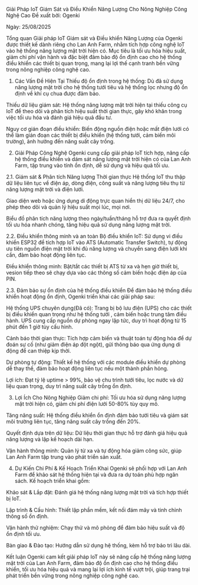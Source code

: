 Giải Pháp IoT Giám Sát và Điều Khiển Năng Lượng Cho Nông Nghiệp Công Nghệ Cao
Đề xuất bởi: Ogenki

Ngày: 25/08/2025

Tổng quan
Giải pháp IoT Giám sát và Điều khiển Năng Lượng của Ogenki được thiết kế dành riêng cho Lan Anh Farm, nhằm tích hợp công nghệ IoT vào hệ thống năng lượng mặt trời hiện có. Mục tiêu là tối ưu hóa hiệu suất, giảm chi phí vận hành và đặc biệt đảm bảo độ ổn định cao cho hệ thống điều khiển các thiết bị quan trọng, mang lại lợi thế cạnh tranh bền vững trong nông nghiệp công nghệ cao.

1. Các Vấn Đề Hiện Tại
Thiếu độ ổn định trong hệ thống: Dù đã sử dụng năng lượng mặt trời cho hệ thống tưới tiêu và hệ thống lọc nhưng độ ổn định về khí cụ chua được đảm bảo.

Thiếu dữ liệu giám sát: Hệ thống năng lượng mặt trời hiện tại thiếu công cụ IoT để theo dõi và phân tích hiệu suất thời gian thực, gây khó khăn trong việc tối ưu hóa và đánh giá hiệu quả đầu tư.

Nguy cơ gián đoạn điều khiển: Biến động nguồn điện hoặc mất điện lưới có thể làm gián đoạn các thiết bị điều khiển (hệ thống tưới, cảm biến môi trường), ảnh hưởng đến năng suất cây trồng.

2. Giải Pháp Công Nghệ
Ogenki cung cấp giải pháp IoT tích hợp, nâng cấp hệ thống điều khiển và dám sát năng lượng mặt trời hiện có của Lan Anh Farm, tập trung vào tính ổn định, dễ sử dụng và hiệu quả tối ưu.

2.1. Giám sát & Phân tích Năng lượng Thời gian thực
Hệ thống IoT thu thập dữ liệu liên tục về điện áp, dòng điện, công suất và năng lượng tiêu thụ từ năng lượng mặt trời và điện lưới.

Giao diện web hoặc ứng dụng di động trực quan hiển thị dữ liệu 24/7, cho phép theo dõi và quản lý hiệu suất mọi lúc, mọi nơi.

Biểu đồ phân tích năng lượng theo ngày/tuần/tháng hỗ trợ đưa ra quyết định tối ưu hóa nhanh chóng, tăng hiệu quả sử dụng năng lượng mặt trời.

2.2. Điều khiển thông minh và an toàn
Bộ điều khiển IoT: Sử dụng vi điều khiển ESP32 để tích hợp IoT vào ATS (Automatic Transfer Switch), tự động ưu tiên nguồn điện mặt trời khi đủ năng lượng và chuyển sang điện lưới khi cần, đảm bảo hoạt động liên tục.

Điều khiển thông minh: Bật/tắt các thiết bị ATS từ xa và hẹn giờ thiết bị, vesion tiếp theo sẽ chạy dựa vào các thông số cảm biến hoặc điện áp của PIN.

2.3. Đảm bảo sự ổn định của hệ thống điều khiển
Để đảm bảo hệ thống điều khiển hoạt động ổn định, Ogenki triển khai các giải pháp sau:

Hệ thống UPS chuyên dụng(Đã có): Trang bị bộ lưu điện (UPS) cho các thiết bị điều khiển quan trọng như hệ thống tưới , cảm biến hoặc trung tâm điều hành. UPS cung cấp nguồn dự phòng ngay lập tức, duy trì hoạt động từ 15 phút đến 1 giờ tùy cấu hình.

Cảnh báo thời gian thực: Tích hợp cảm biến và thuật toán tự động hóa để dự đoán sự cố (như giảm điện áp đột ngột), gửi thông báo qua ứng dụng di động để can thiệp kịp thời.

Dự phòng tự động: Thiết kế hệ thống với các module điều khiển dự phòng dễ thay thế, đảm bảo hoạt động liên tục nếu một thành phần hỏng.

Lợi ích: Đạt tỷ lệ uptime > 99%, bảo vệ chu trình tưới tiêu, lọc nước và dữ liệu quan trọng, duy trì năng suất cây trồng ổn định.

3. Lợi Ích Cho Nông Nghiệp
Giảm chi phí: Tối ưu hóa sử dụng năng lượng mặt trời hiện có, giảm chi phí điện lưới 50-80% tùy quy mô.

Tăng năng suất: Hệ thống điều khiển ổn định đảm bảo tưới tiêu và giám sát môi trường liên tục, tăng năng suất cây trồng đến 20%.

Quyết định dựa trên dữ liệu: Dữ liệu thời gian thực hỗ trợ đánh giá hiệu quả năng lượng và lập kế hoạch dài hạn.

Vận hành thông minh: Quản lý từ xa và tự động hóa giảm công sức, giúp Lan Anh Farm tập trung vào phát triển sản xuất.

4. Dự Kiến Chi Phí & Kế Hoạch Triển Khai
Ogenki sẽ phối hợp với Lan Anh Farm để khảo sát hệ thống hiện tại và đưa ra dự toán phù hợp ngân sách. Kế hoạch triển khai gồm:

Khảo sát & Lắp đặt: Đánh giá hệ thống năng lượng mặt trời và tích hợp thiết bị IoT.

Lập trình & Cấu hình: Thiết lập phần mềm, kết nối đám mây và tinh chỉnh thông số ổn định.

Vận hành thử nghiệm: Chạy thử và mô phỏng để đảm bảo hiệu suất và độ ổn định tối ưu.

Bàn giao & Đào tạo: Hướng dẫn sử dụng hệ thống, kèm hỗ trợ bảo trì lâu dài.

Kết luận
Ogenki cam kết giải pháp IoT này sẽ nâng cấp hệ thống năng lượng mặt trời của Lan Anh Farm, đảm bảo độ ổn định cao cho hệ thống điều khiển, tối ưu hóa hiệu quả và mang lại lợi ích kinh tế vượt trội, giúp trang trại phát triển bền vững trong nông nghiệp công nghệ cao.
